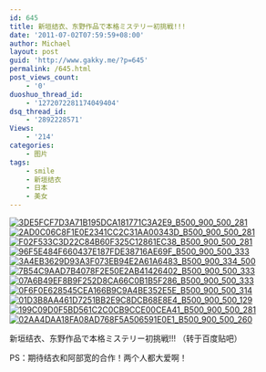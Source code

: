 ```yaml
---
id: 645
title: 新垣结衣、东野作品で本格ミステリー初挑戦!!!
date: '2011-07-02T07:59:59+08:00'
author: Michael
layout: post
guid: 'http://www.gakky.me/?p=645'
permalink: /645.html
post_views_count:
    - '0'
duoshuo_thread_id:
    - '1272072281174049404'
dsq_thread_id:
    - '2892228571'
Views:
    - '214'
categories:
    - 图片
tags:
    - smile
    - 新垣结衣
    - 日本
    - 美女
---
```


[![3DE5FCF7D3A71B195DCA181771C3A2E9_B500_900_500_281](http://www.yui-aragaki.org/wp-content/uploads/img/3DE5FCF7D3A71B195DCA181771C3A2E9_B500_900_500_281.jpeg)](http://www.yui-aragaki.org/wp-content/uploads/img/3DE5FCF7D3A71B195DCA181771C3A2E9_B1280_1280_1280_720.jpeg) [![2AD0C06C8F1E0E2341CC2C31AA00343D_B500_900_500_281](http://www.yui-aragaki.org/wp-content/uploads/img/2AD0C06C8F1E0E2341CC2C31AA00343D_B500_900_500_281.jpeg)](http://www.yui-aragaki.org/wp-content/uploads/img/2AD0C06C8F1E0E2341CC2C31AA00343D_B1280_1280_1280_720.jpeg) [![F02F533C3D22C84B60F325C12861EC38_B500_900_500_281](http://www.yui-aragaki.org/wp-content/uploads/img/F02F533C3D22C84B60F325C12861EC38_B500_900_500_281.jpeg)](http://www.yui-aragaki.org/wp-content/uploads/img/F02F533C3D22C84B60F325C12861EC38_B1280_1280_1280_720.jpeg) [![96F5E484F660437E187FDE38716AE69F_B500_900_500_333](http://www.yui-aragaki.org/wp-content/uploads/img/96F5E484F660437E187FDE38716AE69F_B500_900_500_333.jpeg)](http://www.yui-aragaki.org/wp-content/uploads/img/96F5E484F660437E187FDE38716AE69F_B1280_1280_788_526.jpeg) [![3A4EB3629D93A3F073EB94E2A61A6483_B500_900_334_500](http://www.yui-aragaki.org/wp-content/uploads/img/3A4EB3629D93A3F073EB94E2A61A6483_B500_900_334_500.jpeg)](http://www.yui-aragaki.org/wp-content/uploads/img/3A4EB3629D93A3F073EB94E2A61A6483_B1280_1280_334_500.jpeg) [![7B54C9AAD7B4078F2E50E2AB41426402_B500_900_500_333](http://www.yui-aragaki.org/wp-content/uploads/img/7B54C9AAD7B4078F2E50E2AB41426402_B500_900_500_333.jpeg)](http://www.yui-aragaki.org/wp-content/uploads/img/7B54C9AAD7B4078F2E50E2AB41426402_B1280_1280_600_400.jpeg) [![07A6B49EF8B9F252D8CA66C0B1B5F286_B500_900_500_333](http://www.yui-aragaki.org/wp-content/uploads/img/07A6B49EF8B9F252D8CA66C0B1B5F286_B500_900_500_333.jpeg)](http://www.yui-aragaki.org/wp-content/uploads/img/07A6B49EF8B9F252D8CA66C0B1B5F286_B1280_1280_788_525.jpeg) [![0F6F0E628545CEA166B9C9A4BE352E5E_B500_900_500_314](http://www.yui-aragaki.org/wp-content/uploads/img/0F6F0E628545CEA166B9C9A4BE352E5E_B500_900_500_314.jpeg)](http://www.yui-aragaki.org/wp-content/uploads/img/0F6F0E628545CEA166B9C9A4BE352E5E_B1280_1280_967_608.jpeg) [![01D3B8AA461D7251BB2E9C8DCB68E8E4_B500_900_500_129](http://www.yui-aragaki.org/wp-content/uploads/img/01D3B8AA461D7251BB2E9C8DCB68E8E4_B500_900_500_129.png)](http://www.yui-aragaki.org/wp-content/uploads/img/01D3B8AA461D7251BB2E9C8DCB68E8E4_B1280_1280_737_191.png) [![199C09D0F5BD561C2C0CB9CCE00CEA41_B500_900_500_281](http://www.yui-aragaki.org/wp-content/uploads/img/199C09D0F5BD561C2C0CB9CCE00CEA41_B500_900_500_281.png)](http://www.yui-aragaki.org/wp-content/uploads/img/199C09D0F5BD561C2C0CB9CCE00CEA41_B1280_1280_761_428.png) [![02AA4DAA18FA08AD768F5A506591E0E1_B500_900_500_260](http://www.yui-aragaki.org/wp-content/uploads/img/02AA4DAA18FA08AD768F5A506591E0E1_B500_900_500_260.png)](http://www.yui-aragaki.org/wp-content/uploads/img/02AA4DAA18FA08AD768F5A506591E0E1_B1280_1280_739_385.png)

新垣结衣、东野作品で本格ミステリー初挑戦!!! （转于百度贴吧）

PS：期待结衣和阿部宽的合作！两个人都大爱啊！